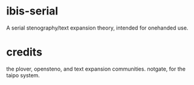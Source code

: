 # ibis-serial
 A serial stenography/text expansion theory, intended for onehanded use.

# credits
the plover, opensteno, and text expansion communities.
notgate, for the taipo system.
